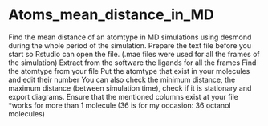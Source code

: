 # Atoms_mean_distance_in_MD
Find the mean distance of an atomtype in MD simulations using desmond during the whole period of the simulation.
Prepare the text file before you start so Rstudio can open the file. (.mae files were used for all the frames of the simulation)
Extract from the software the ligands for all the frames
Find the atomtype from your file
Put the atomtype that exist in your molecules and edit their number
You can also check the minimum distance, the maximum distance (between simulation time), check if it is stationary and export diagrams.
Ensure that the mentioned columns exist at your file 
*works for more than 1 molecule (36 is for my occasion: 36 octanol molecules)
